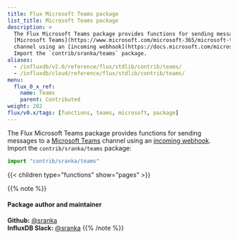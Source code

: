 ```yaml
---
title: Flux Microsoft Teams package
list_title: Microsoft Teams package
description: >
  The Flux Microsoft Teams package provides functions for sending messages to a
  [Microsoft Teams](https://www.microsoft.com/microsoft-365/microsoft-teams/group-chat-software)
  channel using an [incoming webhook](https://docs.microsoft.com/microsoftteams/platform/webhooks-and-connectors/how-to/add-incoming-webhook).
  Import the `contrib/sranka/teams` package.
aliases:
  - /influxdb/v2.0/reference/flux/stdlib/contrib/teams/
  - /influxdb/cloud/reference/flux/stdlib/contrib/teams/
menu:
  flux_0_x_ref:
    name: Teams
    parent: Contributed
weight: 202
flux/v0.x/tags: [functions, teams, microsoft, package]
---
```


The Flux Microsoft Teams package provides functions for sending messages to a
[Microsoft Teams](https://www.microsoft.com/microsoft-365/microsoft-teams/group-chat-software)
channel using an [incoming webhook](https://docs.microsoft.com/microsoftteams/platform/webhooks-and-connectors/how-to/add-incoming-webhook).
Import the `contrib/sranka/teams` package:

```js
import "contrib/sranka/teams"
```

{{< children type="functions" show="pages" >}}

{{% note %}}
#### Package author and maintainer
**Github:** [@sranka](https://github.com/sranka)  
**InfluxDB Slack:** [@sranka](https://influxdata.com/slack)
{{% /note %}}
